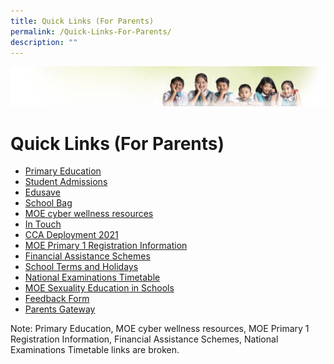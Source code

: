 ```yaml
---
title: Quick Links (For Parents)
permalink: /Quick-Links-For-Parents/
description: ""
---
```

![](/images/Banner.jpg)

Quick Links (For Parents)
===========

*   [Primary Education](http://www.moe.gov.sg/education/primary/)
*   [Student Admissions](https://www.moe.gov.sg/admissions)
*   [Edusave](https://www.moe.gov.sg/education/edusave)
*   [School Bag](http://www.schoolbag.sg/)
*   [MOE cyber wellness resources](https://ictconnection.moe.edu.sg/cyber-wellness)
*  [In Touch](/for-parent/In-Touch-Newsletter/)
*  [CCA Deployment 2021](/cca/CCA-Schedule/)
*  [MOE Primary 1 Registration Information](https://www.moe.gov.sg/admissions/primary-one-registration)    
*   [Financial Assistance Schemes](https://www.moe.gov.sg/education/financial-assistance)
*   [School Terms and Holidays](https://www.moe.gov.sg/education/school-terms-and-important-dates)
*   [National Examinations Timetable](https://www.moe.gov.sg/education/national-exams-timetable)
*   [MOE Sexuality Education in Schools](/for-parent/MOE-Sexuality-Education-Programme/)
*   [Feedback Form](https://forms.cwp.gov.sg/zhonghuapri/FormR6W8R)
*   [Parents Gateway](https://pg.moe.edu.sg/faq)

Note: Primary Education, MOE cyber wellness resources, MOE Primary 1 Registration Information, Financial Assistance Schemes, National Examinations Timetable links are broken. 
